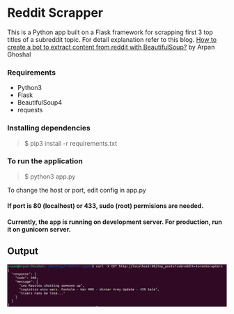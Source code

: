 # Reddit Scrapper

This is a Python app built on a Flask framework for scrapping first 3 top titles of a subreddit topic.
For detail explanation refer to this blog. [How to create a bot to extract content from reddit with BeautifulSoup?](https://arpanghoshal.medium.com/how-to-create-a-bot-to-extract-content-from-reddit-with-beautifulsoup-4f528c339ab8) by Arpan Ghoshal

### Requirements
- Python3
- Flask
- BeautifulSoup4
- requests

### Installing dependencies
> $ pip3 install -r requirements.txt

### To run the application
> $ python3 app.py

To change the host or port, edit config in app.py 

#### If port is 80 (localhost) or 433, sudo (root) permisions are needed.
#### Currently, the app is running on development server. For production, run it on gunicorn server.

## Output
![Output Generated](https://github.com/arpanghoshal/redditScrapper/blob/main/output.png)

